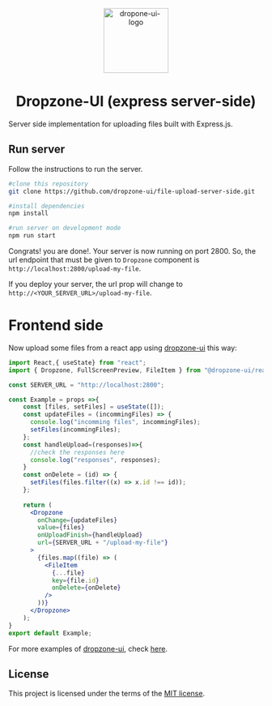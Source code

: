 <p align="center">
<img align="center" with="128px" height="128px" src="https://user-images.githubusercontent.com/43678736/132112022-0ca409ae-cca2-43c8-be89-110376260a3f.png" alt="dropone-ui-logo">

<h1 align="center">  Dropzone-UI (express server-side)</h1>

Server side implementation for uploading files built with Express.js.


## Run server
Follow the instructions to run the server.

```sh
#clone this repository
git clone https://github.com/dropzone-ui/file-upload-server-side.git

#install dependencies
npm install

#run server on development mode
npm run start
```

Congrats! you are done!. Your server is now running on port 2800. 
So, the url endpoint that must be given to `Dropzone` component is `http://localhost:2800/upload-my-file`.

If you deploy your server, the url prop will change to `http://<YOUR_SERVER_URL>/upload-my-file`.

# Frontend side
Now upload some files from a react app using [dropzone-ui](https://www.npmjs.com/package/@dropzone-ui/react) this way:

```jsx
import React,{ useState} from "react";
import { Dropzone, FullScreenPreview, FileItem } from "@dropzone-ui/react";

const SERVER_URL = "http://localhost:2800";

const Example = props =>{
    const [files, setFiles] = useState([]);
    const updateFiles = (incommingFiles) => {
      console.log("incomming files", incommingFiles);
      setFiles(incommingFiles);
    };
    const handleUpload=(responses)=>{
      //check the responses here
      console.log("responses", responses);
    }
    const onDelete = (id) => {
      setFiles(files.filter((x) => x.id !== id));
    };
 
    return (
      <Dropzone
        onChange={updateFiles}
        value={files}
        onUploadFinish={handleUpload}
        url={SERVER_URL + "/upload-my-file"}
      >
        {files.map((file) => (
          <FileItem
            {...file}
            key={file.id}
            onDelete={onDelete}
          />
        ))}
      </Dropzone>
    );
}
export default Example;
```

For more examples of [dropzone-ui](https://www.npmjs.com/package/@dropzone-ui/react), check [here](https://www.npmjs.com/package/@dropzone-ui/react#Usage-and-examples).

## License

This project is licensed under the terms of the
[MIT license](/LICENSE).
